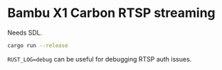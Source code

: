 # Bambu X1 Carbon RTSP streaming

Needs SDL.

```bash
cargo run --release
```

`RUST_LOG=debug` can be useful for debugging RTSP auth issues.
